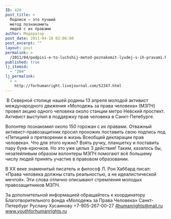 ```yaml
---
ID: 426
post_title: >
  Подписи – это лучший
  метод познакомить
  людей с их правами
author: Модератор
post_date: 2011-04-18 02:06:00
post_excerpt: ""
layout: post
permalink: >
  /2011/04/podpisi-e-to-luchshij-metod-poznakomit-lyudej-s-ih-pravami.html
published: true
lj_itemid:
  - "204"
lj_permalink:
  - >
    http://forhumanright.livejournal.com/52347.html
---
```

&nbsp;В Северной столице нашей родины 13 апреля молодой активист международного движения &laquo;Молодежь за права человека&raquo; (МЗПЧ) провел акцию одного человека около станции метро Невский проспект. Активист выступил в поддержку прав человека в Санкт-Петебурге.

Волонтер познакомил около 150 горожан с их правами. Отважный активист-правозащитник просил прохожих поставить свою подпись под &laquo;Петицией о претворении в жизнь Всеобщей декларации прав человека&raquo;. Что для этого нужно? Взять ручку, планшетку и поставить пару букв-крючков. Но это уже целых 3 действия! Таким, казалось бы, незатейливым образом волонтеры МЗПЧ помогают всё большему числу людей принять участие в правовом образовании.

В ХХ веке знаменитый писатель и философ Л. Рон Хаббард  писал: &laquo;Права человека должны стать реальностью, а не идеалистической мечтой&raquo;. Эти слова отлично описывают стремления молодых правозащитников МЗПЧ.

За дополнительной информацией обращайтесь к координатору
Благотворительного фонда &laquo;Молодежь за Права Человека&raquo; Санкт-Петербург
Руслану Хусаинову
+7-905-267-00-27
4humanrights@mail.ru
www.youthforhumanrights.ru
